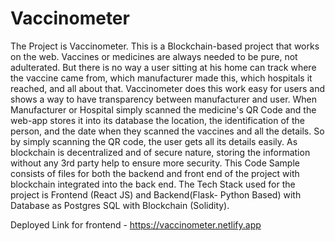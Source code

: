 # Vaccinometer
The Project is Vaccinometer.
This is a Blockchain-based project that works on the web.
Vaccines or medicines are always needed to be pure, not adulterated. But there is no way a user sitting at his home can track where the vaccine came from, which manufacturer made this, which hospitals it reached, and all about that.
Vaccinometer does this work easy for users and shows a way to have transparency between manufacturer and user.
When Manufacturer or Hospital simply scanned the medicine's QR Code and the web-app stores it into its database the location, the identification of the person, and the date when they scanned the vaccines and all the details.
So by simply scanning the QR code, the user gets all its details easily.
As blockchain is decentralized and of secure nature, storing the information without any 3rd party help to ensure more security.
This Code Sample consists of files for both the backend and front end of the project with blockchain integrated into the back end.
The Tech Stack used for the project is Frontend (React JS) and Backend(Flask- Python Based) with Database as Postgres SQL with Blockchain (Solidity).

Deployed Link for frontend - https://vaccinometer.netlify.app
